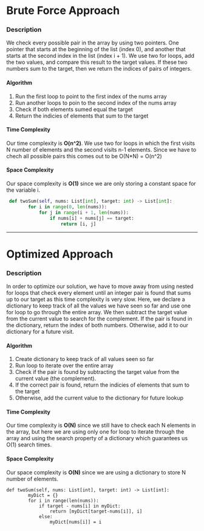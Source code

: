 # Brute Force Approach
### Description
We check every possible pair in the array by using two pointers. One pointer that starts at the beginning of the list (index 0), and another that starts at the second index in the list (index i + 1). We use two for loops, add the two values, and compare this result to the target values. If these two numbers sum to the target, then we return the indices of pairs of integers.

#### Algorithm
1. Run the first loop to point to the first index of the nums array
2. Run another loops to poin to the second index of the nums array
3. Check if both elements sumed equal the target
4. Return the indicies of elements that sum to the target

#### Time Complexity
Our time complexity is **O(n^2)**. We use two for loops in which the first visits N number of elements and the second visits n-1 elements. Since we have to chech all possible pairs this comes out to be O(N*N) = O(n^2)

#### Space Complexity
Our space complexity is **O(1)** since we are only storing a constant space for the variable i.

```python
 def twoSum(self, nums: List[int], target: int) -> List[int]:
        for i in range(0, len(nums)):
            for j in range(i + 1, len(nums)):
                if nums[i] + nums[j] == target:
                    return [i, j]
```

---

# Optimized Approach
### Description
In order to optimize our solution, we have to move away from using nested for loops that check every element until an integer pair is found that sums up to our target as this time complexity is very slow. Here, we declare a dictionary to keep track of all the values we have seen so far and use one for loop to go through the entire array. We then subtract the target value from the current value to search for the complement. If the pair is found in the dictionary, return the index of both numbers. Otherwise, add it to our dictionary for a future visit. 

#### Algorithm
1. Create dictionary to keep track of all values seen so far
2. Run loop to iterate over the entire array
3. Check if the pair is found by subtracting the target value from the current value (the complement).
4. If the correct pair is found, return the indicies of elements that sum to the target
5. Otherwise, add the current value to the dictionary for future lookup

#### Time Complexity
Our time complexity is **O(N)** since we still have to check each N elements in the array, but here we are using only one for loop to iterate through the array and using the search property of a dictionary which guarantees us O(1) search times. 

#### Space Complexity
Our space complexity is **O(N)** since we are using a dictionary to store N number of elements.

```
def twoSum(self, nums: List[int], target: int) -> List[int]:
        myDict = {}
        for i in range(len(nums)):
            if target - nums[i] in myDict:
                return [myDict[target-nums[i]], i]
            else:
                myDict[nums[i]] = i
```